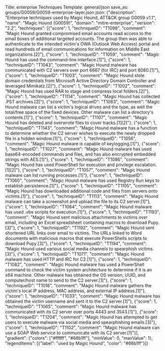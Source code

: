 Title: enterprise Techniques
Template: general/json
save_as: groups/G0059/G0059-enterprise-layer.json
json: {"description": "Enterprise techniques used by Magic Hound, ATT&CK group G0059 v1.1", "name": "Magic Hound (G0059)", "domain": "mitre-enterprise", "version": "2.2", "techniques": [{"score": 1, "techniqueID": "T1098", "comment": "Magic Hound granted compromised email accounts read access to the email boxes of additional targeted accounts. The group then was able to authenticate to the intended victim's OWA (Outlook Web Access) portal and read hundreds of email communications for information on Middle East organizations.[2]"}, {"score": 1, "techniqueID": "T1059", "comment": "Magic Hound has used the command-line interface.[1]"}, {"score": 1, "techniqueID": "T1043", "comment": "Magic Hound malware has communicated with C2 servers over port 6667 (for IRC) and port 8080.[1]"}, {"score": 1, "techniqueID": "T1003", "comment": "Magic Hound stole domain credentials from Microsoft Active Directory Domain Controller and leveraged Mimikatz.[2]"}, {"score": 1, "techniqueID": "T1002", "comment": "Magic Hound has used RAR to stage and compress local folders.[2]"}, {"score": 1, "techniqueID": "T1114", "comment": "Magic Hound has collected .PST archives.[2]"}, {"score": 1, "techniqueID": "T1083", "comment": "Magic Hound malware can list a victim's logical drives and the type, as well the total/free space of the fixed devices. Other malware can list a directory's contents.[1]"}, {"score": 1, "techniqueID": "T1107", "comment": "Magic Hound has deleted and overwrote files to cover tracks.[1][2]"}, {"score": 1, "techniqueID": "T1143", "comment": "Magic Hound malware has a function to determine whether the C2 server wishes to execute the newly dropped file in a hidden window.[1]"}, {"score": 1, "techniqueID": "T1056", "comment": "Magic Hound malware is capable of keylogging.[1]"}, {"score": 1, "techniqueID": "T1027", "comment": "Magic Hound malware has used base64-encoded commands and files, and has also encrypted embedded strings with AES.[1]"}, {"score": 1, "techniqueID": "T1086", "comment": "Magic Hound has used PowerShell for execution and privilege escalation.[1][2]"}, {"score": 1, "techniqueID": "T1057", "comment": "Magic Hound malware can list running processes.[1]"}, {"score": 1, "techniqueID": "T1060", "comment": "Magic Hound malware has used Registry Run keys to establish persistence.[1]"}, {"score": 1, "techniqueID": "T1105", "comment": "Magic Hound has downloaded additional code and files from servers onto victims.[1]"}, {"score": 1, "techniqueID": "T1113", "comment": "Magic Hound malware can take a screenshot and upload the file to its C2 server.[1]"}, {"score": 1, "techniqueID": "T1064", "comment": "Magic Hound malware has used .vbs scripts for execution.[1]"}, {"score": 1, "techniqueID": "T1193", "comment": "Magic Hound sent malicious attachments to victims over email, including an Excel spreadsheet containing macros to download Pupy.[3]"}, {"score": 1, "techniqueID": "T1192", "comment": "Magic Hound sent shortened URL links over email to victims. The URLs linked to Word documents with malicious macros that execute PowerShells scripts to download Pupy.[3]"}, {"score": 1, "techniqueID": "T1194", "comment": "Magic Hound used various social media channels to spearphish victims.[3]"}, {"score": 1, "techniqueID": "T1071", "comment": "Magic Hound malware has used HTTP and IRC for C2.[1]"}, {"score": 1, "techniqueID": "T1082", "comment": "Magic Hound malware has used a PowerShell command to check the victim system architecture to determine if it is an x64 machine. Other malware has obtained the OS version, UUID, and computer/host name to send to the C2 server.[1]"}, {"score": 1, "techniqueID": "T1016", "comment": "Magic Hound malware gathers the victim's local IP address, MAC address, and external IP address.[1]"}, {"score": 1, "techniqueID": "T1033", "comment": "Magic Hound malware has obtained the victim username and sent it to the C2 server.[1]"}, {"score": 1, "techniqueID": "T1065", "comment": "Magic Hound malware has communicated with its C2 server over ports 4443 and 3543.[1]"}, {"score": 1, "techniqueID": "T1204", "comment": "Magic Hound has attempted to get users to execute malware via social media and spearphishing emails.[3]"}, {"score": 1, "techniqueID": "T1102", "comment": "Magic Hound malware can use a SOAP Web service to communicate with its C2 server.[1]"}], "gradient": {"colors": ["#ffffff", "#66b1ff"], "minValue": 0, "maxValue": 1}, "legendItems": [{"label": "used by Magic Hound", "color": "#66b1ff"}]}